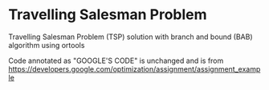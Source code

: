 # Travelling Salesman Problem

Travelling Salesman Problem (TSP) solution with branch and bound (BAB) algorithm using ortools

Code annotated as "GOOGLE'S CODE" is unchanged and is from https://developers.google.com/optimization/assignment/assignment_example